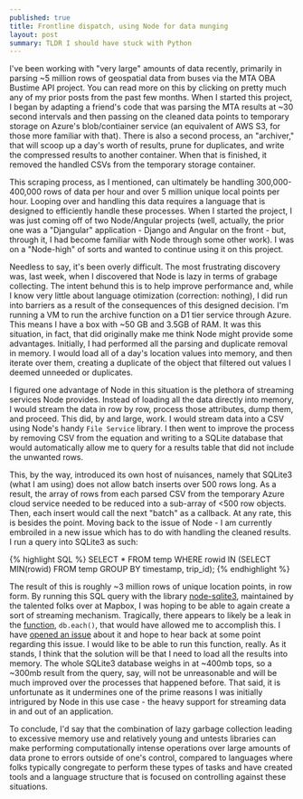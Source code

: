 ```yaml
---
published: true
title: Frontline dispatch, using Node for data munging
layout: post
summary: TLDR I should have stuck with Python
---
```



I've been working with "very large" amounts of data recently, primarily in parsing ~5 million rows of geospatial data from buses via the MTA OBA Bustime API project. You can read more on this by clicking on pretty much any of my prior posts from the past few months. When I started this project, I began by adapting a friend's code that was parsing the MTA results at ~30 second intervals and then passing on the cleaned data points to temporary storage on Azure's blob/contiainer service (an equivalent of AWS S3, for those more familiar with that). There is also a second process, an "archiver," that will scoop up a day's worth of results, prune for duplicates, and write the compressed results to another container. When that is finished, it removed the handled CSVs from the temporary storage container.

This scraping process, as I mentioned, can ultimately be handling 300,000-400,000 rows of data per hour and over 5 million unique local points per hour. Looping over and handling this data requires a language that is designed to efficiently handle these processes. When I started the project, I was just coming off of two Node/Angular projects (well, actually, the prior one was a "Djangular" application - Django and Angular on the front - but, through it, I had become familiar with Node through some other work). I was on a "Node-high" of sorts and wanted to continue using it on this project. 

Needless to say, it's been overly difficult. The most frustrating discovery was, last week, when I discovered that Node is lazy in terms of grabage collecting. The intent behund this is to help improve performance and, while I know very little about language otimization (correction: nothing), I did run into barriers as a result of the consequences of this designed decision. I'm running a VM to run the archive function on a D1 tier service through Azure. This means I have a box with ~50 GB and 3.5GB of RAM. It was this situation, in fact, that did originally make me think Node might provide some advantages. Initially, I had performed all the parsing and duplicate removal in memory. I would load all of a day's location values into memory, and then iterate over them, creating a duplicate of the object that filtered out values I deemed unneeded or duplicates.

I figured one advantage of Node in this situation is the plethora of streaming services Node provides. Instead of loading all the data directly into memory, I would stream the data in row by row, process those attributes, dump them, and proceed. This did, by and large, work. I would stream data into a CSV using Node's handy `File Service` library. I then went to improve the process by removing CSV from the equation and writing to a SQLite database that would automatically allow me to query for a results table that did not include the unwanted rows.

This, by the way, introduced its own host of nuisances, namely that SQLite3 (what I am using) does not allow batch inserts over 500 rows long. As a result, the array of rows from each parsed CSV from the temporary Azure cloud service needed to be reduced into a sub-array of <500 row objects. Then, each insert would call the next "batch" as a callback. At any rate, this is besides the point. Moving back to the issue of Node - I am currently embroiled in a new issue which has to do with handling the cleaned results. I run a query into SQLite3 as such:


{% highlight SQL %}
SELECT * FROM temp WHERE rowid IN (SELECT MIN(rowid) FROM temp GROUP BY timestamp, trip_id);
{% endhighlight %}

The result of this is roughly ~3 million rows of unique location points, in row form. By running this SQL query with the library [node-sqlite3](https://github.com/mapbox/node-sqlite3), maintained by the talented folks over at Mapbox, I was hoping to be able to again create a sort of streaming mechanism. Tragically, there appears to likely be a leak in the [function](https://github.com/mapbox/node-sqlite3/wiki/API), `db.each()`, that would have allowed me to accomplish this. I have [opened an issue](https://github.com/mapbox/node-sqlite3/issues/552) about it and hope to hear back at some point regarding this issue. I would like to be able to run this function, really. As it stands, I think that the solution will be that I need to load all the results into memory. The whole SQLite3 database weighs in at ~400mb tops, so a ~300mb result from the query, say, will not be unreasonable and will be much improved over the processes that happened before. That said, it is unfortunate as it undermines one of the prime reasons I was initially intrigured by Node in this use case - the heavy support for streaming data in and out of an application. 

To conclude, I'd say that the combination of lazy garbage collection leading to excessive memory use and relatively young and untests libraries can make performing computationally intense operations over large amounts of data prone to errors outside of one's control, compared to languages where folks typically congregate to perform these types of tasks and have created tools and a language structure that is focused on controlling against these situations.